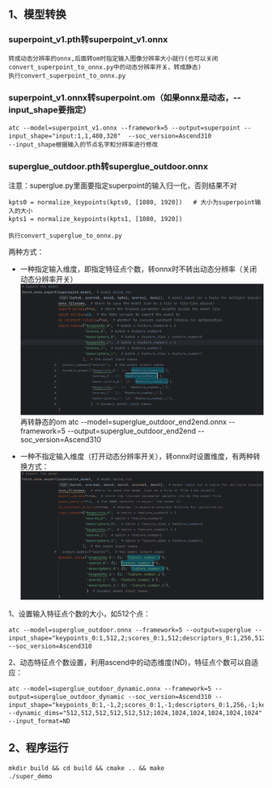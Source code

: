 ## 1、模型转换
### superpoint_v1.pth转superpoint_v1.onnx
    转成动态分辨率的onnx,后面转om时指定输入图像分辨率大小就行(也可以关闭convert_superpoint_to_onnx.py中的动态分辨率开关，转成静态)
    执行convert_superpoint_to_onnx.py

### superpoint_v1.onnx转superpoint.om（如果onnx是动态，--input_shape要指定）

    atc --model=superpoint_v1.onnx --framework=5 --output=superpoint --input_shape="input:1,1,480,320"  --soc_version=Ascend310
    --input_shape根据输入的节点名字和分辨率进行修改

### superglue_outdoor.pth转superglue_outdoor.onnx
注意：superglue.py里面要指定superpoint的输入归一化，否则结果不对

    kpts0 = normalize_keypoints(kpts0, [1080, 1920])   # 大小为superpoint输入的大小
    kpts1 = normalize_keypoints(kpts1, [1080, 1920])
    
    执行convert_superglue_to_onnx.py

两种方式：
- 一种指定输入维度，即指定特征点个数，转onnx时不转出动态分辨率（关闭动态分辨率开关）
![superglue_static](./assets/superglue_static.png)
再转静态的om
atc --model=superglue_outdoor_end2end.onnx --framework=5 --output=superglue_outdoor_end2end --soc_version=Ascend310

- 一种不指定输入维度（打开动态分辨率开关），转onnx时设置维度，有两种转换方式：
![superglue_dynamic](./assets/superglue_dynamic.png)

1、设置输入特征点个数的大小，如512个点：

    atc --model=superglue_outdoor.onnx --framework=5 --output=superglue --input_shape="keypoints_0:1,512,2;scores_0:1,512;descriptors_0:1,256,512;keypoints_1:1,512,2;scores_1:1,512;descriptors_1:1,256,512"  --soc_version=Ascend310

2、动态特征点个数设置，利用ascend中的动态维度(ND)，特征点个数可以自适应：

    atc --model=superglue_outdoor_dynamic.onnx --framework=5 --output=superglue_outdoor_dynamic --soc_version=Ascend310 --input_shape="keypoints_0:1,-1,2;scores_0:1,-1;descriptors_0:1,256,-1;keypoints_1:1,-1,2;scores_1:1,-1;descriptors_1:1,256,-1" --dynamic_dims="512,512,512,512,512,512;1024,1024,1024,1024,1024,1024" --input_format=ND

## 2、程序运行

    mkdir build && cd build && cmake .. && make
    ./super_demo
